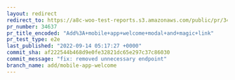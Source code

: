 ```yaml
---
layout: redirect
redirect_to: https://a8c-woo-test-reports.s3.amazonaws.com/public/pr/34637/e2e/index.html
pr_number: 34637
pr_title_encoded: "Add%3A+mobile+app+welcome+modal+and+magic+link"
pr_test_type: e2e
last_published: "2022-09-14 05:17:27 +0000"
commit_sha: af222544b468d9e0fe32821dc65e297c37c86030
commit_message: "fix: removed unnecessary endpoint"
branch_name: add/mobile-app-welcome
---
```

